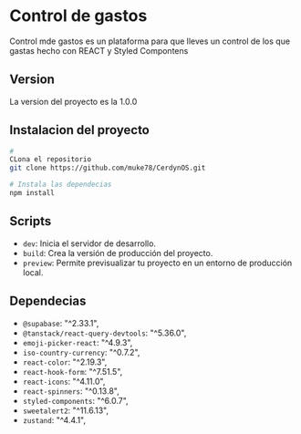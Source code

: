 # Control de gastos

Control mde gastos es un plataforma para que lleves un control de los que gastas hecho con REACT y Styled Compontens

 ## Version

 La version del proyecto es la 1.0.0

 ## Instalacion del proyecto

```bash
#
CLona el repositorio
git clone https://github.com/muke78/CerdynOS.git

# Instala las dependecias
npm install
```

## Scripts

- `dev`: Inicia el servidor de desarrollo.
- `build`: Crea la versión de producción del proyecto.
- `preview`: Permite previsualizar tu proyecto en un entorno de producción local.

## Dependecias
- `@supabase`: "^2.33.1",
- `@tanstack/react-query-devtools`: "^5.36.0",
- `emoji-picker-react`: "^4.9.3",
- `iso-country-currency`: "^0.7.2",
- `react-color`: "^2.19.3",
- `react-hook-form`: "^7.51.5",
- `react-icons`: "^4.11.0",
- `react-spinners`: "^0.13.8",
- `styled-components`: "^6.0.7",
- `sweetalert2`: "^11.6.13",
- `zustand`: "^4.4.1",
